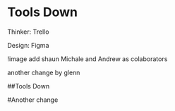 # Tools Down



Thinker:	Trello

Design:	    Figma

!image[](https://www.google.com.au/url?sa=i&rct=j&q=&esrc=s&source=images&cd=&cad=rja&uact=8&ved=0ahUKEwikzuLF7fvWAhXLoJQKHblCDy8QjRwIBw&url=https%3A%2F%2Fwww.simplypsychology.org%2Fmaslow.html&psig=AOvVaw0fwQIOVj4w802TTCM2b_0r&ust=1508473954519381)
add shaun Michale and Andrew as colaborators

another change by glenn

##Tools Down


#Another change
